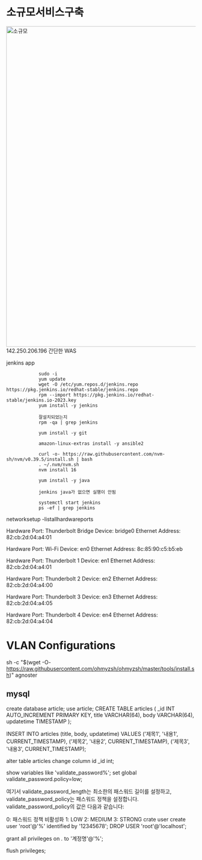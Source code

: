 # 소규모서비스구축

<img width="851" alt="소규모" src="https://github.com/leesanghoon94/my/assets/127801771/f744f75a-7c70-4a9c-b17d-084e7bf25b29">
142.250.206.196
간단한 WAS

jenkins app

                sudo -i
                yum update
                wget -O /etc/yum.repos.d/jenkins.repo https://pkg.jenkins.io/redhat-stable/jenkins.repo
                rpm --import https://pkg.jenkins.io/redhat-stable/jenkins.io-2023.key
                yum install -y jenkins

                잘설치되었는지
                rpm -qa | grep jenkins

                yum install -y git

                amazon-linux-extras install -y ansible2

                curl -o- https://raw.githubusercontent.com/nvm-sh/nvm/v0.39.5/install.sh | bash
                . ~/.nvm/nvm.sh
                nvm install 16

                yum install -y java

                jenkins java가 없으면 실행이 안됨

                systemctl start jenkins
                ps -ef | grep jenkins

networksetup -listallhardwareports

Hardware Port: Thunderbolt Bridge
Device: bridge0
Ethernet Address: 82:cb:2d:04:a4:01

Hardware Port: Wi-Fi
Device: en0
Ethernet Address: 8c:85:90:c5:b5:eb

Hardware Port: Thunderbolt 1
Device: en1
Ethernet Address: 82:cb:2d:04:a4:01

Hardware Port: Thunderbolt 2
Device: en2
Ethernet Address: 82:cb:2d:04:a4:00

Hardware Port: Thunderbolt 3
Device: en3
Ethernet Address: 82:cb:2d:04:a4:05

Hardware Port: Thunderbolt 4
Device: en4
Ethernet Address: 82:cb:2d:04:a4:04

# VLAN Configurations

sh -c "$(wget -O- https://raw.githubusercontent.com/ohmyzsh/ohmyzsh/master/tools/install.sh)"
agnoster

## mysql

create database article;
use article;
CREATE TABLE articles (
\_id INT AUTO_INCREMENT PRIMARY KEY,
title VARCHAR(64),
body VARCHAR(64),
updatetime TIMESTAMP
);

INSERT INTO articles (title, body, updatetime) VALUES
('제목1', '내용1', CURRENT_TIMESTAMP),
('제목2', '내용2', CURRENT_TIMESTAMP),
('제목3', '내용3', CURRENT_TIMESTAMP);

alter table articles change column id \_id int;

show variables like 'validate_password%';
set global validate_password.policy=low;

여기서 validate_password_length는 최소한의 패스워드 길이를 설정하고, validate_password_policy는 패스워드 정책을 설정합니다. validate_password_policy의 값은 다음과 같습니다:

0: 패스워드 정책 비활성화
1: LOW
2: MEDIUM
3: STRONG
crate user
create user 'root'@'%' identified by '12345678';
DROP USER 'root'@'localhost';

grant all privileges on _._ to '계정명'@'%';

flush privileges;
